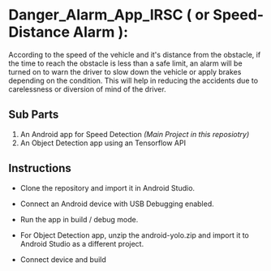 # Danger_Alarm_App_IRSC ( or Speed-Distance Alarm ):

According to the speed of the vehicle and it's distance from the obstacle, if the time to reach the obstacle is less than a safe limit, an alarm will be turned on to warn the driver to slow down the vehicle or apply brakes depending on the condition.
This will help in reducing the accidents due to carelessness or diversion of mind of the driver.

## Sub Parts

1. An Android app for Speed Detection *(Main Project in this reposiotry)*
2. An Object Detection app using an Tensorflow API

## Instructions

* Clone the repository and  import it in Android Studio.
* Connect an Android device with USB Debugging enabled.
* Run the app in build / debug mode.

* For Object Detection app, unzip the android-yolo.zip and import it to Android Studio as a different project.
* Connect device and build
